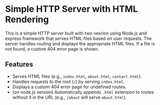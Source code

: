 # Simple HTTP Server with HTML Rendering

This is a simple HTTP server built with two vesrion using Node.js and express framework that serves HTML files based on user requests. The server handles routing and displays the appropriate HTML files. If a file is not found, a custom 404 error page is shown.

## Features

- Serves HTML files (e.g., `index.html`, `about.html`, `contact.html`).
- Handles requests to the root (`/`) by serving `index.html`.
- Displays a custom 404 error page for undefined routes.
- (on node.js version) Automatically appends `.html` extension to routes without it in the URL (e.g., `/about` will serve `about.html`).
